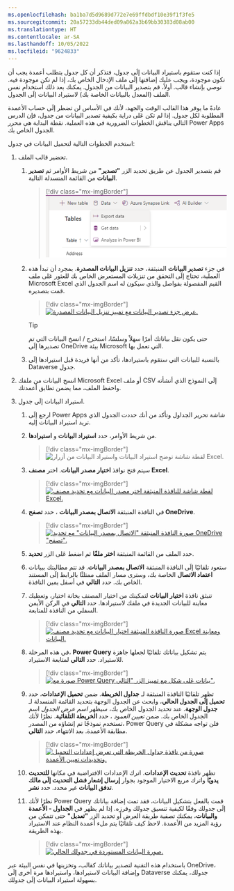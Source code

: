 ```yaml
---
ms.openlocfilehash: ba1ba7d5d9689d772e7e69ffdbdf10e39f1f3fe5
ms.sourcegitcommit: 20a57233db44ded09a862a3b69bb30383d08ab00
ms.translationtype: HT
ms.contentlocale: ar-SA
ms.lasthandoff: 10/05/2022
ms.locfileid: "9624833"
---
```

إذا كنت ستقوم باستيراد البيانات إلَى جدول، فتذكر أن كل جدول يتطلب أعمدة يجب أن تكون موجودة، ويجب عليك إضافتها إلَى ملف الإدخال الخاص بك، إذا لم تكن موجودة فيه. نوصي بإنشاء قالب. أولاً، قم بتصدير البيانات من الجدول. يمكنك بعد ذلك استخدام نفس الملف (المعدل بالبيانات الخاصة بك) لاستيراد البيانات إلَى الجدول.

عادةً ما يوفر هذا القالب الوقت والجهد، لأنك في الأساس لن تضطر إلَى حساب الأعمدة المطلوبة لكل جدول. إذا لم تكن عَلى دراية بكيفية تصدير البيانات من جدول، فإن الدرس التالي يناقش الخطوات الضرورية في هذه العملية. نقطة البداية هي محرر Power Apps الجدول الخاص بك.

استخدم الخطوات التالية لتحميل البيانات في جدول:

1. تحضير قالب الملف.

    1. قم بتصدير الجدول عن طريق تحديد الزر **"تصدير"** من شريط الأوامر ثم **تصدير البيانات** من القائمة المنسدلة التالية.

       > [!div class="mx-imgBorder"]
       > [![لقطة شاشة Power Apps لمحرر الجدول مع تمييز زري بيانات التصدير والتصدير.](../media/export-data.png)](../media/export-data.png#lightbox)

    1. في جزء **تصدير البيانات** المنبثقة، حدد **تنزيل البيانات المصدرة**. بمجرد أن تبدأ هذه العملية، تحتاج إلَى التحقق من تنزيلات المستعرض الخاص بك للعثور عَلى ملف Microsoft Excel القيم المفصولة بفواصل والذي سيكون له اسم الجدول الذي قمت بتصديره.

       > [!div class="mx-imgBorder"]
       > [![عرض جزء تصدير البيانات مع تمييز تنزيل البيانات المصدرة.](../media/download-exported-data.png)](../media/download-exported-data.png#lightbox)

       > [!TIP]
       > حتى يكون نقل بياناتك أمرًا سهلاً وسلسًا، استخرج / انسخ البيانات التي تم تصديرها إلَى OneDrive بيئة Microsoft التي تعمل بها.

    1. بالنسبة للبيانات التي ستقوم باستيرادها، تأكد من أنها فريدة قبل استيرادها إلَى Dataverse جدول.

1. انسخ البيانات من ملفك Microsoft Excel أو ملف CSV إلَى النموذج الذي أنشأته واحفظ الملف، مما يضمن تطابق أعمدتك.

1. استيراد البيانات إلَى جدول.

    1. ارجع إلَى Power Apps شاشة تحرير الجداول وتأكد من أنك حددت الجدول الذي تريد استيراد البيانات إليه.

    1. من شريط الأوامر، حدد **استيراد البيانات** و **استيرادها**.

       > [!div class="mx-imgBorder"]
       > ![لقطة شاشة توضح استيراد البيانات واستيراد البيانات من أزرار Excel.](../media/import-data-excel.png)

    1. سيتم فتح نوافذ **اختيار مصدر البيانات**. اختر **مصنف Excel**.

       > [!div class="mx-imgBorder"]
       > [![لقطة شاشة للنافذة المنبثقة اختر مصدر البيانات مع تحديد مصنف Excel.](../media/choose-data-source.png)](../media/choose-data-source.png#lightbox)

    1. في النافذة المنبثقة **الاتصال بمصدر البيانات** ، حدد **تصفح OneDrive**.

       > [!div class="mx-imgBorder"]
       > [![صورة النافذة المنبثقة "الاتصال بمصدر البيانات" مع تحديد OneDrive "تصفح".](../media/connect-data-source.png)](../media/connect-data-source.png#lightbox)

    1. حدد الملف من القائمة المنبثقة **اختر ملفًا** ثم اضغط عَلى الزر **تحديد**.

    1. ستعود تلقائيًا إلَى النافذة المنبثقة **الاتصال بمصدر البيانات**. قد تتم مطالبتك ببيانات **اعتماد الاتصال** الخاصة بك، وسترى مسار الملف ممتلئًا بالرابط إلَى المستند الخاص بك. حدد **التالي** في أسفل يمين النافذة.

    1. تنبثق نافذة **اختيار البيانات** لتمكينك من اختيار المصنف بخانة اختيار، وتعطيك معاينة للبيانات الجديدة في ملفك لاستيرادها. حدد **التالي** في الركن الأيمن السفلي من النافذة للمتابعة.

       > [!div class="mx-imgBorder"]
       > [![صورة النافذة المنبثقة اختيار البيانات مع تحديد مصنف Excel ومعاينة البيانات.](../media/choose-data-preview.png)](../media/choose-data-preview.png#lightbox)

    1. في هذه المرحلة، **Power Query** يتم تشكيل بياناتك تلقائيًا لجعلها جاهزة للاستيراد. حدد **التالي** لمتابعة الاستيراد.

       > [!div class="mx-imgBorder"]
       > [![صورة مع Power Query بيانات عَلى شكل مع تمييز الزر "التالي".](../media/power-query-shaped-data.png)](../media/power-query-shaped-data.png#lightbox)

    1. تظهر تلقائيًا النافذة المنبثقة لـ **جداول الخريطة**. ضمن **تحميل الإعدادات**، حدد **تحميل إلَى الجدول الحالي**، وابحث عن الجدول الوجهة بتحديد القائمة المنسدلة لـ **جدول الوجهة**. عند تحديد الجدول الخاص بك، سيظهر *اسم عرض الجدول* اسم الجدول الخاص بك. ضمن *تعيين العمود* ، حدد **الخريطة التلقائية**. نظرًا لأنك تستخدم نموذجًا تم إنشاؤه من المصدر، Power Query فلن تواجه مشكلة في مطابقة الأعمدة. بعد الانتهاء، حدد **التالي**.

       > [!div class="mx-imgBorder"]
       > [![صورة من نافذة جداول الخريطة التي تعرض إعدادات التحميل وتحديدات تعيين الأعمدة.](../media/map-tables.png)](../media/map-tables.png#lightbox)

    1. تظهر نافذة **تحديث الإعدادات**. اترك الإعدادات الافتراضية في مكانها **للتحديث يدويًا** واترك مربع الاختيار الموجود بجوار **إرسال إشعار فشل التحديث إلَى مالك تدفق البيانات** غير محدد. حدد **نشر**.

    1. نظرًا لأنك Power Query قمت بالفعل بتشكيل البيانات، فقد تمت إضافة بياناتك إلَى جدولك وفقًا لكيفية تنسيق جدولك وفرزه. إذا لم يظهر في **الجداول - الأعمدة والبيانات**، يمكنك تصفية طريقة العرض أو تحديد الزر **"تعديل"** حتى تتمكن من رؤية المزيد من الأعمدة. لاحظ كيف تلقائيًا يتم ملء أعمدة النظام عند الاستيراد بهذه الطريقة.

       > [!div class="mx-imgBorder"]
       > [![صورة البيانات المستوردة في جدولك الحالي.](../media/imported-data.png)](../media/imported-data.png#lightbox)

باستخدام هذه التقنية لتصدير بياناتك كقالب، وتخزينها في نفس البيئة عبر OneDrive، وإضافة البيانات لاستيرادها، واستيرادها مرة أخرى إلَى Dataverse جدولك، يمكنك بسهولة استيراد البيانات إلَى جدولك.
